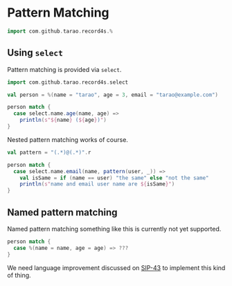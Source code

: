 Pattern Matching
================

```scala mdoc:invisible
import com.github.tarao.record4s.%
```

Using `select`
--------------

Pattern matching is provided via `select`.

```scala mdoc:mline
import com.github.tarao.record4s.select

val person = %(name = "tarao", age = 3, email = "tarao@example.com")

person match {
  case select.name.age(name, age) =>
    println(s"${name} (${age})")
}
```

Nested pattern matching works of course.

```scala mdoc:mline
val pattern = "(.*)@(.*)".r

person match {
  case select.name.email(name, pattern(user, _)) =>
    val isSame = if (name == user) "the same" else "not the same"
    println(s"name and email user name are ${isSame}")
}
```

Named pattern matching
----------------------

Named pattern matching something like this is currently not yet supported.

```scala
person match {
  case %(name = name, age = age) => ???
}
```

We need language improvement discussed on [SIP-43][] to implement this kind of thing.

[SIP-43]: https://github.com/scala/improvement-proposals/pull/44
